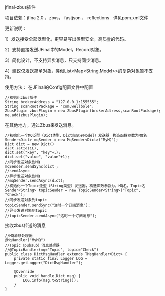 jfinal-zbus插件

项目依赖：jfina 2.0 ，zbus， fastjson ， reflections，详见pom.xml文件

更新说明：

1）发送接受全部泛型化，更容易写出类型安全，高质量的代码。

2）支持直接发送JFinal中的Model，Record对象。

3）简化设计，不支持异步消息，只支持同步消息。

4）建议仅发送简单对象，类似List<Map<String,Model>>的复杂对象暂不支持。

使用方法：
在JFinal的Config配置文件中配置
```
//初始化zbus插件
String brokerAddress = "127.0.0.1:155555";
String scanRootPackage = "com.wellbole";
ZbusPlugin zbusPlugin = new ZbusPlugin(brokerAddress,scanRootPackage);
me.add(zbusPlugin);
```

在其他地方，通过Zbus来发送消息。
```
//初始化一个MQ泛型（Dict类型，Dict继承子Model）发送器，构造函数参数为MQ名
Sender<Dict> mqSender = new MqSender<Dict>("MyMQ");
Dict dict = new Dict();
dict.setId(1L);
dict.set("key", "key"+1);
dict.set("value", "value"+1);
//同步发送对象到MQ
mqSender.sendSync(dict);
//sendAsync
//异步发送对象到MQ
//mqSender.sendAsync(dict);
//初始化一个Topic泛型（String类型）发送器，构造函数参数为，MQ名，Topic名
Sender<String> topicSender = new TopicSender<String>("Topic", "Check");
//同步发送对象到topic
topicSender.sendSync("这时一个订阅消息");
//异步发送对象到topic
//topicSender.sendAsync("这时一个订阅消息");
```

接收zbus传送的消息
```
//MQ消息处理器
@MqHandler("MyMQ")
//Topic（pubsub）消息处理器
//@TopicHandler(mq="Topic", topic="Check")
public class DictMsgHandler extends TMsgHandler<Dict> {
	private static final Logger LOG = Logger.getLogger("DictMsgHandler");

	@Override
	public void handle(Dict msg) {
		LOG.info(msg.toString());
	}
}
```